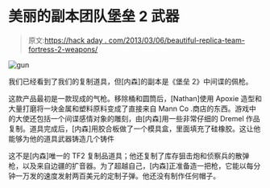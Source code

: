 # 美丽的副本团队堡垒 2 武器

> 原文:[https://hack aday . com/2013/03/06/beautiful-replica-team-fortress-2-weapons/](https://hackaday.com/2013/03/06/beautiful-replica-team-fortress-2-weapons/)

![gun](../Images/577f8b7771f5240249f021ae9496ac55.png)

我们已经看到了我们的复制道具，但[内森]的副本是《堡垒 2》中间谍的佩枪。

这款产品最初是一款现成的气枪。移除桶和圆筒后，[Nathan]使用 Apoxie 造型和大量打磨将一块金属和塑料原料变成了直接来自 Mann Co .商店的东西。游戏中的大使还包括一个间谍感情对象的雕刻，由[内森]用一些非常仔细的 Dremel 作品复制。道具完成后，[内森]用胶合板做了一个模具盒，里面填充了硅橡胶。这让他能够为他的道具武器铸造几个铸件

这不是[内森]唯一的 TF2 复制品道具；他还复制了库存狙击炮和侦察兵的散弹枪，以及来自边疆的扩音器。为了超越自己，[内森]正准备造一把枪，它能以每分钟一万发的速度发射两百美元的定制子弹。他还没有制作任何帽子。